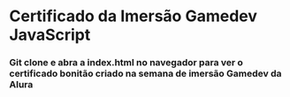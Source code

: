 # Certificado da Imersão Gamedev JavaScript

### Git clone e abra a index.html no navegador para ver o certificado bonitão criado na semana de imersão Gamedev da Alura